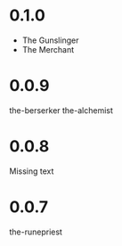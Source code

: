 # 0.1.0
- The Gunslinger
- The Merchant

# 0.0.9
the-berserker
the-alchemist

# 0.0.8
Missing text

# 0.0.7
the-runepriest